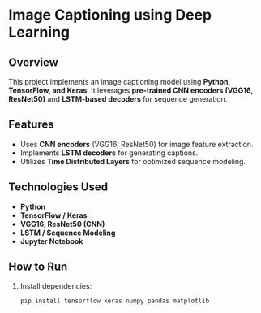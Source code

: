 # Image Captioning using Deep Learning

## Overview
This project implements an image captioning model using **Python, TensorFlow, and Keras**. It leverages **pre-trained CNN encoders (VGG16, ResNet50)** and **LSTM-based decoders** for sequence generation.

## Features
- Uses **CNN encoders** (VGG16, ResNet50) for image feature extraction.
- Implements **LSTM decoders** for generating captions.
- Utilizes **Time Distributed Layers** for optimized sequence modeling.

## Technologies Used
- **Python**
- **TensorFlow / Keras**
- **VGG16, ResNet50 (CNN)**
- **LSTM / Sequence Modeling**
- **Jupyter Notebook**

## How to Run
1. Install dependencies:  
   ```bash
   pip install tensorflow keras numpy pandas matplotlib

